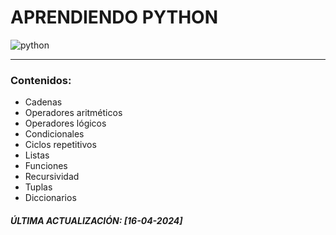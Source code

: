 # APRENDIENDO PYTHON 
![python](https://github.com/Ever-VC/Introduccion_Pyhton/assets/102596002/2f301ab9-bb41-43c6-843d-e3d37d01a528)
***
### Contenidos:
* Cadenas
* Operadores aritméticos
* Operadores lógicos
* Condicionales
* Ciclos repetitivos
* Listas
* Funciones
* Recursividad
* Tuplas
* Diccionarios



##### ÚLTIMA ACTUALIZACIÓN: *[16-04-2024]*
